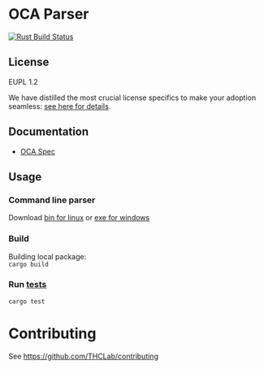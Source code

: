 [Rust Build Status]: https://github.com/THCLab/oca-parser-xls/actions/workflows/rust.yml/badge.svg?branch=main
[Rust actions]: https://github.com/THCLab/oca-parser-xls/actions/workflows/rust.yml

[parser.bin release]: https://github.com/THCLab/oca-parser-xls/releases/latest/download/parser.bin
[parser.exe release]: https://github.com/THCLab/oca-parser-xls/releases/latest/download/parser.exe

# OCA Parser

[![Rust Build Status]][Rust actions]

## License

EUPL 1.2

We have distilled the most crucial license specifics to make your adoption
seamless: [see here for details](https://github.com/THCLab/licensing).

## Documentation

- [OCA Spec](https://oca.colossi.network/ecosystem/oca-parser.html)

## Usage

### Command line parser

Download [bin for linux][parser.bin release] or [exe for windows][parser.exe release]

### Build

Building local package:  
`cargo build`

### Run [tests](tests)

`cargo test`

# Contributing

See https://github.com/THCLab/contributing
